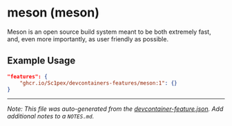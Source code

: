 
# meson (meson)

Meson is an open source build system meant to be both extremely fast, and, even more importantly, as user friendly as possible.

## Example Usage

```json
"features": {
    "ghcr.io/Sc1pex/devcontainers-features/meson:1": {}
}
```





---

_Note: This file was auto-generated from the [devcontainer-feature.json](https://github.com/Sc1pex/devcontainers-features/blob/main/src/meson/devcontainer-feature.json).  Add additional notes to a `NOTES.md`._
